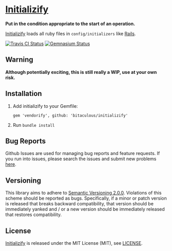 [Initializify](http://bitaculous.github.io/initializify "Put in the condition appropriate to the start of an operation.")
=========================================================================================================================

**Put in the condition appropriate to the start of an operation.**

[Initializify](http://bitaculous.github.io/initializify "Put in the condition appropriate to the start of an operation.")
loads all ruby files in `config/initializers` like [Rails](http://rubyonrails.org "Ruby on Rails").

[![Travis CI Status](https://travis-ci.org/bitaculous/initializify.svg)](http://travis-ci.org/bitaculous/initializify)
[![Gemnasium Status](https://gemnasium.com/bitaculous/initializify.svg)](https://gemnasium.com/bitaculous/initializify)

Warning
-------

**Although potentially exciting, this is still really a WIP, use at your own risk.**

Installation
------------

1.  Add initializify to your Gemfile:

    ```
    gem 'vendorify', github: 'bitaculous/initializify'
    ```

2.  Run `bundle install`

Bug Reports
-----------

Github Issues are used for managing bug reports and feature requests. If you run into issues, please search the issues
and submit new problems [here](https://github.com/bitaculous/vendorify/issues "Github Issues").

Versioning
----------

This library aims to adhere to [Semantic Versioning 2.0.0][semver]. Violations of this scheme should be reported as bugs.
Specifically, if a minor or patch version is released that breaks backward compatibility, that version should be
immediately yanked and / or a new version should be immediately released that restores compatibility.

[semver]: http://semver.org

License
-------

[Initializify](http://bitaculous.github.io/initializify "Put in the condition appropriate to the start of an operation.")
is released under the MIT License (MIT), see [LICENSE](https://raw.githubusercontent.com/bitaculous/initializify/master/LICENSE "License").